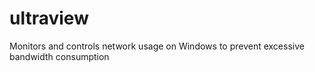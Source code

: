 # ultraview
Monitors and controls network usage on Windows to prevent excessive bandwidth consumption
